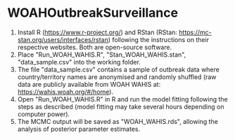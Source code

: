 # WOAHOutbreakSurveillance


1. Install R (https://www.r-project.org/) and RStan (RStan: https://mc-stan.org/users/interfaces/rstan) following the instructions on their respective websites. Both are open-source software.
2. Place "Run_WOAH_WAHIS.R", "Stan_WOAH_WAHIS.stan", "data_sample.csv" into the working folder.
3. The file "data_sample.csv" contains a sample of outbreak data where country/territory names are anonymised and randomly shuffled (raw data are publicly available from WOAH WAHIS at: https://wahis.woah.org/#/home).
4. Open "Run_WOAH_WAHIS.R" in R and run the model fitting following the steps as described (model fitting may take several hours depending on computer power).
5. The MCMC output will be saved as "WOAH_WAHIS.rds", allowing the analysis of posterior parameter estimates.   
